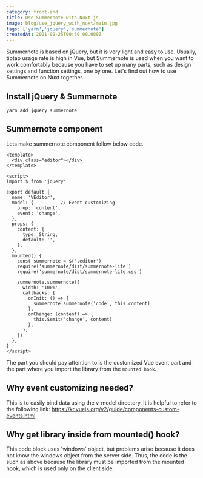 ```yaml
---
category: front-end
title: Use Summernote with Nuxt.js 
image: blog/use_jquery_with_nuxt/main.jpg
tags: ['yarn','jquery','summernote']
createdAt: 2021-02-25T00:30:00.000Z
---
```


<v-image src="blog/use_jquery_with_nuxt/main.jpg"></v-image>

Summernote is based on jQuery, but it is very light and easy to use.
Usually, tiptap usage rate is high in Vue, but Summernote is used
when you want to work comfortably because you have to set up many
parts, such as design settings and function settings, one by one.
Let's find out how to use Summernote on Nuxt together.
<!--more-->

## Install jQuery & Summernote
```shell
yarn add jquery summernote
```
## Summernote component
Lets make summernote component follow below code.
```vue
<template>
  <div class="editor"></div>
</template>

<script>
import $ from 'jquery'

export default {
  name: 'VEditor',
  model: {          // Event customizing
    prop: 'content',
    event: 'change',
  },
  props: {
    content: {
      type: String,
      default: '',
    },
  },
  mounted() {
    const summernote = $('.editor')
    require('summernote/dist/summernote-lite')
    require('summernote/dist/summernote-lite.css')

    summernote.summernote({
      width: '100%',
      callbacks: {
        onInit: () => {
          summernote.summernote('code', this.content)
        },
        onChange: (content) => {
          this.$emit('change', content)
        },
      },
    })
  },
}
</script>
```
The part you should pay attention to is the customized Vue event part
and the part where you import the library from the `mounted hook`.

## Why event customizing needed?
This is to easily bind data using the v-model directory.
It is helpful to refer to the following link:
https://kr.vuejs.org/v2/guide/components-custom-events.html

## Why get library inside from mounted() hook?
This code block uses 'windows' object, but problems arise
because it does not know the windows object from the server side.
Thus, the code is the such as above because the library must be
imported from the mounted hook, which is used only on the client side.

